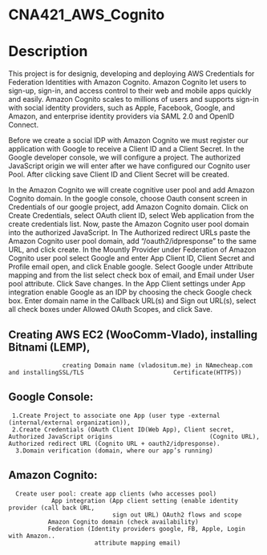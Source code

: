 # CNA421_AWS_Cognito

# Description

This project is for designig, developing and deploying AWS Credentials for Federation Identities with Amazon Cognito. Amazon Cognito let users to sign-up, sign-in, and access control to their web and mobile apps quickly and easily. Amazon Cognito scales to millions of users and supports sign-in with social identity providers, such as Apple, Facebook, Google, and Amazon, and enterprise identity providers via SAML 2.0 and OpenID Connect.

Before we create a social IDP with Amazon Cognito we must register our application with Google to receive a Client ID and a Client Secret. In the Google developer console, we will configure a project. The authorized JavaScript origin we will enter after we have configured our Cognito user Pool. After clicking save Client ID and Client Secret will be created. 

In the Amazon Cognito we will create cognitive user pool and add Amazon Cognito domain. 
In the google console, choose Oauth consent screen in Credentials of our google project, add Amazon Cognito domain. Click on Create Credentials, select OAuth client ID, select Web application from the create credentials list. Now, paste the Amazon Cognito user pool domain into the authorized JavaScript. In The Authorized redirect URLs paste the Amazon Cognito user pool domain, add “/oauth2/idpresponse” to the same URL, and click create. In the Mountly Provider under Federation of Amazon Cognito user pool select Google and enter App Client ID, Client Secret and Profile email open, and click Enable google. Select Google under Attribute mapping and from the list select check box of email, and Email under User pool attribute. Click Save changes. In the App Client settings under App integration enable Google as an IDP by choosing the check Google check box. Enter domain name in the Callback URL(s) and Sign out URL(s), select all check boxes under Allowed OAuth Scopes, and click Save.

## Creating AWS EC2 (WooComm-Vlado), installing Bitnami (LEMP), 
                   creating Domain name (vladositum.me) in NAmecheap.com and installingSSL/TLS                         Certificate(HTTPS)) 

## Google Console:
     1.Create Project to associate one App (user type -external (internal/external organization)), 
     2.Create Credentials (OAuth Client ID(Web App), Client secret, Authorized JavaScript origins                           (Cognito URL), Authorized redirect URL (Cognito URL + oauth2/idpresponse).                                                       
      3.Domain verification (domain, where our app’s running)
   
## Amazon Cognito:
      Create user pool: create app clients (who accesses pool)
                App integration (App client setting (enable identity provider (call back URL,
                                 sign out URL) OAuth2 flows and scope
               Amazon Cognito domain (check availability)
               Federation (Identity providers google, FB, Apple, Login with Amazon.. 
                            attribute mapping email)

